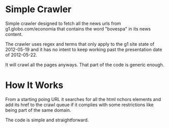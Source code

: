 Simple Crawler
==============

Simple crawler designed to fetch all the news urls
from g1.globo.com/economia that contains the word
"bovespa" in its news content.

The crawler uses regex and terms that only apply
to the g1 site state of 2012-05-19 and it has
no intent to keep working past the presentation
date of 2012-05-22.

It will crawl all the pages anyways. That part
of the code is generic enough.

How It Works
============

From a starting poing URL it searches for all
the html <a>nchors elements and add its href
to the crawl queue if it complies with some
restrictions like being part of the same
domain.

The code is simple and straightforward.

